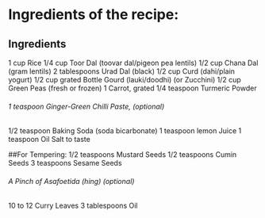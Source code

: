 # Ingredients of the recipe:

## Ingredients
1 cup Rice
1/4 cup Toor Dal (toovar dal/pigeon pea lentils)
1/2 cup Chana Dal (gram lentils)
2 tablespoons Urad Dal (black)
1/2 cup Curd (dahi/plain yogurt)
1/2 cup grated Bottle Gourd  (lauki/doodhi) (or Zucchini)
1/2 cup Green Peas (fresh or frozen)
1 Carrot, grated
1/4 teaspoon Turmeric Powder

###### 1 teaspoon Ginger-Green Chilli Paste,                       (optional)

1/2 teaspoon Baking Soda (soda bicarbonate)
1 teaspoon lemon Juice
1 teaspoon Oil
Salt to taste

##For Tempering:
1/2 teaspoons Mustard Seeds
1/2 teaspoons Cumin Seeds
3 teaspoons Sesame Seeds
###### A Pinch of Asafoetida (hing)                                (optional)
10 to 12 Curry Leaves
3 tablespoons Oil